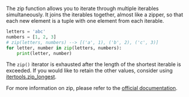 The zip function allows you to iterate through multiple iterables simultaneously. It joins the iterables together, almost like a zipper, so that each new element is a tuple with one element from each iterable.

```py
letters = 'abc'
numbers = [1, 2, 3]
# zip(letters, numbers) --> [('a', 1), ('b', 2), ('c', 3)]
for letter, number in zip(letters, numbers):
    print(letter, number)
```
The `zip()` iterator is exhausted after the length of the shortest iterable is exceeded. If you would like to retain the other values, consider using [itertools.zip_longest](https://docs.python.org/3/library/itertools.html#itertools.zip_longest).

For more information on zip, please refer to the [official documentation](https://docs.python.org/3/library/functions.html#zip).